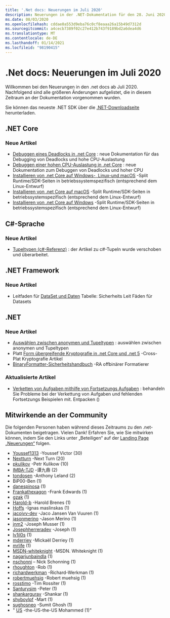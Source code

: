 ```yaml
---
title: '.Net docs: Neuerungen im Juli 2020'
description: Neuerungen in der .NET-Dokumentation für den 28. Juni 2020 bis zum 1. August 2020.
ms.date: 08/03/2020
ms.openlocfilehash: cddae0a553d9eba76c0cf8eaaa26a15b49d7312d
ms.sourcegitcommit: a4cecb7389f02c27e412b743f9189bd2a6dea4d6
ms.translationtype: MT
ms.contentlocale: de-DE
ms.lasthandoff: 01/14/2021
ms.locfileid: "98190415"
---
```

# <a name="net-docs-whats-new-for-july-2020"></a>.Net docs: Neuerungen im Juli 2020

Willkommen bei den Neuerungen in den .net docs ab Juli 2020. Nachfolgend sind alle größeren Änderungen aufgelistet, die in diesem Zeitraum an der Dokumentation vorgenommen wurden.

Sie können das neueste .NET SDK über die [.NET-Downloadseite](https://dotnet.microsoft.com/download) herunterladen.

## <a name="net-core"></a>.NET Core

### <a name="new-articles"></a>Neue Artikel

- [Debuggen eines Deadlocks in .net Core](../core/diagnostics/debug-deadlock.md) : neue Dokumentation für das Debugging von Deadlocks und hohe CPU-Auslastung
- [Debuggen einer hohen CPU-Auslastung in .net Core](../core/diagnostics/debug-highcpu.md) : neue Dokumentation zum Debuggen von Deadlocks und hoher CPU
- [Installieren von .net Core auf Windows-, Linux-und macOS](../core/install/index.yml) -Split Runtime/SDK-Seiten in betriebssystemspezifisch (entsprechend dem Linux-Entwurf)
- [Installieren von .net Core auf macOS](../core/install/macos.md) -Split Runtime/SDK-Seiten in betriebssystemspezifisch (entsprechend dem Linux-Entwurf)
- [Installieren von .net Core auf Windows](../core/install/windows.md) -Split Runtime/SDK-Seiten in betriebssystemspezifisch (entsprechend dem Linux-Entwurf)

## <a name="c-language"></a>C#-Sprache

### <a name="new-articles"></a>Neue Artikel

- [Tupeltypen (c#-Referenz)](../csharp/language-reference/builtin-types/value-tuples.md) : der Artikel zu c#-Tupeln wurde verschoben und überarbeitet.

## <a name="net-framework"></a>.NET Framework

### <a name="new-articles"></a>Neue Artikel

- Leitfaden für [DataSet und Daten](../framework/data/adonet/dataset-datatable-dataview/security-guidance.md) Tabelle: Sicherheits Leit Fäden für Datasets

## <a name="net"></a>.NET

### <a name="new-articles"></a>Neue Artikel

- [Auswählen zwischen anonymen und Tupeltypen](../standard/base-types/choosing-between-anonymous-and-tuple.md) : auswählen zwischen anonymen und Tupeltypen
- Platt [Form übergreifende Kryptografie in .net Core und .net 5](../standard/security/cross-platform-cryptography.md) -Cross-Plat Kryptografie Artikel
- [BinaryFormatter-Sicherheitshandbuch](../standard/serialization/binaryformatter-security-guide.md) -RA offbinärer Formatierer

### <a name="updated-articles"></a>Aktualisierte Artikel

- [Verketten von Aufgaben mithilfe von Fortsetzungs Aufgaben](../standard/parallel-programming/chaining-tasks-by-using-continuation-tasks.md) : behandeln Sie Probleme bei der Verkettung von Aufgaben und fehlenden Fortsetzungs Beispielen mit. Entpacken ()

## <a name="community-contributors"></a>Mitwirkende an der Community

Die folgenden Personen haben während dieses Zeitraums zu den .net-Dokumenten beigetragen. Vielen Dank! Erfahren Sie, wie Sie mitwirken können, indem Sie den Links unter „Beteiligen“ auf der [Landing Page „Neuerungen“](index.yml) folgen.

- [Youssef1313](https://github.com/Youssef1313) -Youssef Victor (30)
- [Nextturn](https://github.com/nxtn) -Next Turn (20)
- [pkulikov](https://github.com/pkulikov) -Petr Kulikow (10)
- [IMBA-TJD](https://github.com/imba-tjd) -谭九鼎 (2)
- [tondosen](https://github.com/tonytins) -Anthony Leland (2)
- BiP00-Ben (1)
- [danespinosa](https://github.com/danespinosa) (1)
- [Frankathexagon](https://github.com/FrankAtHexagon) -Frank Edwards (1)
- [gzak](https://github.com/gzak) (1)
- [Harold-b](https://github.com/harold-b) -Harold Brenes (1)
- [Hoffs](https://github.com/Hoffs) -Ignas maslinskas (1)
- [jacojvv-dev](https://github.com/jacojvv-dev) -Jaco Jansen Van Vuuren (1)
- [jasonmerino](https://github.com/jasonmerino) -Jason Merino (1)
- [jnm2](https://github.com/jnm2) -Joseph Musser (1)
- [Josephherreradev](https://github.com/JosephHerreraDev) -Joseph (1)
- [lv1il0s](https://github.com/lv1il0s) (1)
- [mderriey](https://github.com/mderriey) -Mickaël Derriey (1)
- [mrlife](https://github.com/mrlife) (1)
- [MSDN-whiteknight](https://github.com/MSDN-WhiteKnight) -MSDN. Whiteknight (1)
- [nagarjunbaindla](https://github.com/nagarjunbaindla) (1)
- [nschonni](https://github.com/nschonni) – Nick Schonning (1)
- [rhoughton](https://github.com/rhoughton) -Rob (1)
- [richardwerkman](https://github.com/richardwerkman) -Richard-Werkman (1)
- [robertmuehsig](https://github.com/robertmuehsig) -Robert muehsig (1)
- [rosstimo](https://github.com/rosstimo) -Tim Rossiter (1)
- [Santurysim](https://github.com/Santurysim) -Peter (1)
- [shankargurav](https://github.com/shankargurav) -Shankar (1)
- [shyboylpf](https://github.com/shyboylpf) -Mart (1)
- [sughosneo](https://github.com/sughosneo) -Sumit Ghosh (1)
- " [US](https://github.com/usmanmohammed) -the-US-the-US Mohammed (1)"
